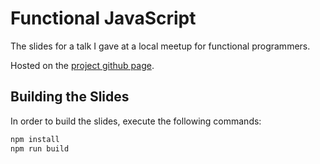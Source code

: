 # Functional JavaScript
The slides for a talk I gave at a local meetup for functional programmers.

Hosted on the [project github page](http://alecaivazis.github.io/functional-javascript/).

## Building the Slides

In order to build the slides, execute the following commands:

```bash
npm install
npm run build
```

